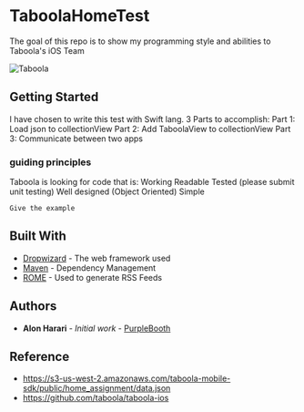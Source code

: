 # TaboolaHomeTest

The goal of this repo is to show my programming style and abilities to Taboola's iOS Team

![Taboola](https://user-images.githubusercontent.com/46203312/56306590-8d258a80-614b-11e9-9a28-034502449edd.jpeg)

## Getting Started

I have chosen to write this test with Swift lang.
3 Parts to accomplish:
Part 1: Load json to collectionView
Part 2: Add TaboolaView to collectionView
Part 3: Communicate between two apps

### guiding principles

Taboola is looking for code that is:
Working
Readable
Tested (please submit unit testing)
Well designed (Object Oriented)
Simple

```
Give the example
```
## Built With

* [Dropwizard](http://www.dropwizard.io/1.0.2/docs/) - The web framework used
* [Maven](https://maven.apache.org/) - Dependency Management
* [ROME](https://rometools.github.io/rome/) - Used to generate RSS Feeds

## Authors

* **Alon Harari** - *Initial work* - [PurpleBooth](https://github.com/PurpleBooth)

## Reference 

* https://s3-us-west-2.amazonaws.com/taboola-mobile-sdk/public/home_assignment/data.json
* https://github.com/taboola/taboola-ios

